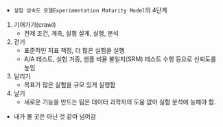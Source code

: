- `실험 성숙도 모델Experimentation Maturity Model`의 4단계

1. 기어가기(crawl)
	- 전제 조건, 계측, 실험 설계, 실행, 분석
2. 걷기
	- 표준적인 지표 책정, 더 많은 실험을 실행
	- A/A 테스트, 실험 거증, 샘플 비율 불일치(SRM) 테스트 수행 등으로 신뢰도를 높임
3. 달리기
	- 목표가 많은 실험을 규모 있게 실행함
4. 날기
	- 새로운 기능을 만드는 팀은 데이터 과학자의 도움 없이 실험 분석에 능해야 함.

- 내가 볼 곳은 아닌 것 같아 넘어감

